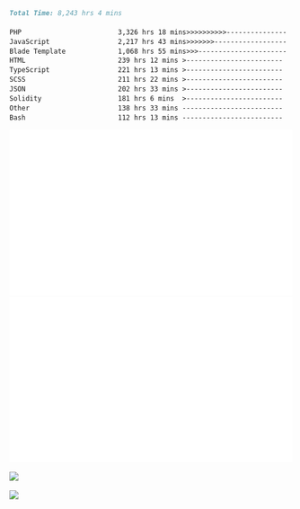 <!--START_SECTION:waka-->

```markdown
Total Time: 8,243 hrs 4 mins

PHP                        3,326 hrs 18 mins>>>>>>>>>>---------------   39.69 %
JavaScript                 2,217 hrs 43 mins>>>>>>>------------------   26.46 %
Blade Template             1,068 hrs 55 mins>>>----------------------   12.75 %
HTML                       239 hrs 12 mins >------------------------   02.85 %
TypeScript                 221 hrs 13 mins >------------------------   02.64 %
SCSS                       211 hrs 22 mins >------------------------   02.52 %
JSON                       202 hrs 33 mins >------------------------   02.42 %
Solidity                   181 hrs 6 mins  >------------------------   02.16 %
Other                      138 hrs 33 mins -------------------------   01.65 %
Bash                       112 hrs 13 mins -------------------------   01.34 %
```

<!--END_SECTION:waka-->

![](https://raw.githubusercontent.com/DrMaxis/github-stats-transparent/output/generated/overview.svg)
![](https://raw.githubusercontent.com/DrMaxis/github-stats-transparent/output/generated/languages.svg)

![](https://git-readme-stats-drmaxis-projects.vercel.app/api?username=drmaxis&show_icons=true&theme=outrun&count_private=true&show=reviews,discussions_started,discussions_answered,prs_merged,prs_merged_percentage&custom_title=2024%20Github%20Rank)
 
<a href="https://count.getloli.com/"><img src="https://count.getloli.com/get/@:maxis-the-alchemist?theme=rule34"></a>
<!-- https://count.getloli.com/get/@alchemist?theme=rule34 -->
<br>
